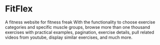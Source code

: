 # FitFlex

A fitness website for fitness freak With the functionality to choose exercise categories and specific muscle groups, browse more than one thousand exercises with practical examples, pagination, exercise details, pull related videos from youtube, display similar exercises, and much more.

